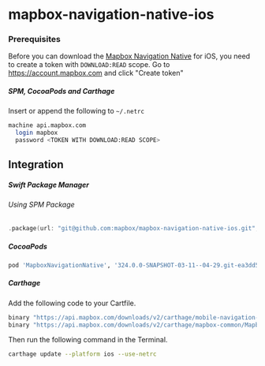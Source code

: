 # mapbox-navigation-native-ios

### Prerequisites

Before you can download the [Mapbox Navigation Native](https://github.com/mapbox/mapbox-navigation-native) for iOS, you need to create a token with `DOWNLOAD:READ` scope.
Go to https://account.mapbox.com and click "Create token"

##### SPM, CocoaPods and Carthage
Insert or append the following to `~/.netrc`

```bash
machine api.mapbox.com
  login mapbox
  password <TOKEN WITH DOWNLOAD:READ SCOPE>
```

## Integration

##### Swift Package Manager

###### Using SPM Package

```swift
.package(url: "git@github.com:mapbox/mapbox-navigation-native-ios.git", from: "324.0.0-SNAPSHOT-03-11--04-29.git-ea3dd53-SNAPSHOT.0318T2154Z.2fcebff"),
```

##### CocoaPods

```ruby
pod 'MapboxNavigationNative', '324.0.0-SNAPSHOT-03-11--04-29.git-ea3dd53-SNAPSHOT.0318T2154Z.2fcebff'
```

##### Carthage

Add the following code to your Cartfile.

```bash
binary "https://api.mapbox.com/downloads/v2/carthage/mobile-navigation-native/MapboxNavigationNative.json" == 324.0.0-SNAPSHOT-03-11--04-29.git-ea3dd53-SNAPSHOT.0318T2154Z.2fcebff
binary "https://api.mapbox.com/downloads/v2/carthage/mapbox-common/MapboxCommon-ios.json" == 24.11.0-SNAPSHOT-03-11--04-29.git-ea3dd53
```

Then run the following command in the Terminal.
```bash
carthage update --platform ios --use-netrc
```
